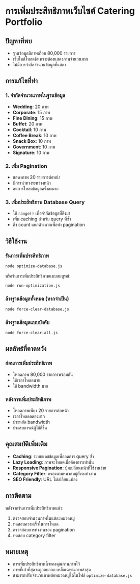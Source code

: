 # การเพิ่มประสิทธิภาพเว็บไซต์ Catering Portfolio

## ปัญหาที่พบ
- ฐานข้อมูลมีภาพเกือบ 80,000 รายการ
- เว็บไซต์โหลดช้าเพราะต้องแสดงภาพจำนวนมาก
- ไม่มีการจำกัดจำนวนข้อมูลที่แสดง

## การแก้ไขที่ทำ

### 1. จำกัดจำนวนภาพในฐานข้อมูล
- **Wedding**: 20 ภาพ
- **Corporate**: 15 ภาพ  
- **Fine Dining**: 15 ภาพ
- **Buffet**: 20 ภาพ
- **Cocktail**: 10 ภาพ
- **Coffee Break**: 10 ภาพ
- **Snack Box**: 10 ภาพ
- **Government**: 10 ภาพ
- **Signature**: 10 ภาพ

### 2. เพิ่ม Pagination
- แสดงภาพ 20 รายการต่อหน้า
- มีการนำทางระหว่างหน้า
- ลดการโหลดข้อมูลครั้งละมาก

### 3. เพิ่มประสิทธิภาพ Database Query
- ใช้ `range()` เพื่อจำกัดข้อมูลที่ดึงมา
- เพิ่ม caching สำหรับ query ที่ซ้ำ
- ดึง count แยกต่างหากเพื่อทำ pagination

## วิธีใช้งาน

### รันการเพิ่มประสิทธิภาพ
```bash
node optimize-database.js
```

หรือรันการเพิ่มประสิทธิภาพแบบสมบูรณ์:
```bash
node run-optimization.js
```

### ล้างฐานข้อมูลทั้งหมด (หากจำเป็น)
```bash
node force-clear-database.js
```

### ล้างฐานข้อมูลแบบบังคับ
```bash
node force-clear-all.js
```

## ผลลัพธ์ที่คาดหวัง

### ก่อนการเพิ่มประสิทธิภาพ
- โหลดภาพ 80,000 รายการพร้อมกัน
- ใช้เวลาโหลดนาน
- ใช้ bandwidth มาก

### หลังการเพิ่มประสิทธิภาพ
- โหลดภาพเพียง 20 รายการต่อหน้า
- เวลาโหลดลดลงมาก
- ประหยัด bandwidth
- ประสบการณ์ผู้ใช้ดีขึ้น

## คุณสมบัติเพิ่มเติม

- **Caching**: ระบบแคชข้อมูลเพื่อลดการ query ซ้ำ
- **Lazy Loading**: ภาพจะโหลดเมื่อต้องการเท่านั้น
- **Responsive Pagination**: ปุ่มเปลี่ยนหน้าที่ใช้งานง่าย
- **Category Filter**: กรองตามหมวดหมู่ยังคงทำงาน
- **SEO Friendly**: URL ไม่เปลี่ยนแปลง

## การติดตาม

หลังจากรันการเพิ่มประสิทธิภาพแล้ว:
1. ตรวจสอบจำนวนภาพในแต่ละหมวดหมู่
2. ทดสอบความเร็วในการโหลด
3. ตรวจสอบการทำงานของ pagination
4. ทดสอบ category filter

## หมายเหตุ

- การเพิ่มประสิทธิภาพนี้จะคงคุณภาพภาพไว้
- ภาพที่เก่าที่สุดจะถูกลบออก เหลือเฉพาะภาพล่าสุด
- สามารถปรับจำนวนภาพต่อหมวดหมู่ได้ในไฟล์ `optimize-database.js`